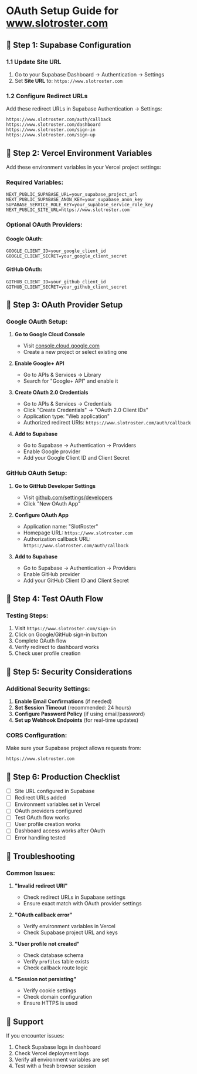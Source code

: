 # OAuth Setup Guide for www.slotroster.com

## 🔧 **Step 1: Supabase Configuration**

### **1.1 Update Site URL**
1. Go to your Supabase Dashboard → Authentication → Settings
2. Set **Site URL** to: `https://www.slotroster.com`

### **1.2 Configure Redirect URLs**
Add these redirect URLs in Supabase Authentication → Settings:

```
https://www.slotroster.com/auth/callback
https://www.slotroster.com/dashboard
https://www.slotroster.com/sign-in
https://www.slotroster.com/sign-up
```

## 🔧 **Step 2: Vercel Environment Variables**

Add these environment variables in your Vercel project settings:

### **Required Variables:**
```
NEXT_PUBLIC_SUPABASE_URL=your_supabase_project_url
NEXT_PUBLIC_SUPABASE_ANON_KEY=your_supabase_anon_key
SUPABASE_SERVICE_ROLE_KEY=your_supabase_service_role_key
NEXT_PUBLIC_SITE_URL=https://www.slotroster.com
```

### **Optional OAuth Providers:**

#### **Google OAuth:**
```
GOOGLE_CLIENT_ID=your_google_client_id
GOOGLE_CLIENT_SECRET=your_google_client_secret
```

#### **GitHub OAuth:**
```
GITHUB_CLIENT_ID=your_github_client_id
GITHUB_CLIENT_SECRET=your_github_client_secret
```

## 🔧 **Step 3: OAuth Provider Setup**

### **Google OAuth Setup:**

1. **Go to Google Cloud Console**
   - Visit [console.cloud.google.com](https://console.cloud.google.com)
   - Create a new project or select existing one

2. **Enable Google+ API**
   - Go to APIs & Services → Library
   - Search for "Google+ API" and enable it

3. **Create OAuth 2.0 Credentials**
   - Go to APIs & Services → Credentials
   - Click "Create Credentials" → "OAuth 2.0 Client IDs"
   - Application type: "Web application"
   - Authorized redirect URIs: `https://www.slotroster.com/auth/callback`

4. **Add to Supabase**
   - Go to Supabase → Authentication → Providers
   - Enable Google provider
   - Add your Google Client ID and Client Secret

### **GitHub OAuth Setup:**

1. **Go to GitHub Developer Settings**
   - Visit [github.com/settings/developers](https://github.com/settings/developers)
   - Click "New OAuth App"

2. **Configure OAuth App**
   - Application name: "SlotRoster"
   - Homepage URL: `https://www.slotroster.com`
   - Authorization callback URL: `https://www.slotroster.com/auth/callback`

3. **Add to Supabase**
   - Go to Supabase → Authentication → Providers
   - Enable GitHub provider
   - Add your GitHub Client ID and Client Secret

## 🔧 **Step 4: Test OAuth Flow**

### **Testing Steps:**
1. Visit `https://www.slotroster.com/sign-in`
2. Click on Google/GitHub sign-in button
3. Complete OAuth flow
4. Verify redirect to dashboard works
5. Check user profile creation

## 🔧 **Step 5: Security Considerations**

### **Additional Security Settings:**
1. **Enable Email Confirmations** (if needed)
2. **Set Session Timeout** (recommended: 24 hours)
3. **Configure Password Policy** (if using email/password)
4. **Set up Webhook Endpoints** (for real-time updates)

### **CORS Configuration:**
Make sure your Supabase project allows requests from:
```
https://www.slotroster.com
```

## 🔧 **Step 6: Production Checklist**

- [ ] Site URL configured in Supabase
- [ ] Redirect URLs added
- [ ] Environment variables set in Vercel
- [ ] OAuth providers configured
- [ ] Test OAuth flow works
- [ ] User profile creation works
- [ ] Dashboard access works after OAuth
- [ ] Error handling tested

## 🔧 **Troubleshooting**

### **Common Issues:**

1. **"Invalid redirect URI"**
   - Check redirect URLs in Supabase settings
   - Ensure exact match with OAuth provider settings

2. **"OAuth callback error"**
   - Verify environment variables in Vercel
   - Check Supabase project URL and keys

3. **"User profile not created"**
   - Check database schema
   - Verify `profiles` table exists
   - Check callback route logic

4. **"Session not persisting"**
   - Verify cookie settings
   - Check domain configuration
   - Ensure HTTPS is used

## 🔧 **Support**

If you encounter issues:
1. Check Supabase logs in dashboard
2. Check Vercel deployment logs
3. Verify all environment variables are set
4. Test with a fresh browser session 